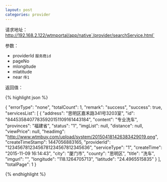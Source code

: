 ```yaml
---
layout: post
categories: provider
---
```

请求地址：http://192.168.2.122/wtmportal/app/native`/provider/searchService.html`

参数：

- providerId `服务商id`
- pageNo
- mlongitude
- mlatitude
- near `传1`


返回值：

{% highlight json %}

{
    "errorType": "none",
    "totalCount": 1,
    "remark": "success",
    "success": true,
    "servicesList": [
        {
            "address": "思明区嘉禾路341号3203室",
            "id": "84453584077835920151109161443184",
            "content": "专业洗车",
            "provinces": "福建省",
            "status": "1",
            "imgList": null,
            "distance": null,
            "viewPrice": null,
            "headimg": "http://www.wtmbuy.com/upload/system/201504181426383429019.png",
            "createTimeStamp": 1447056883165,
            "providerId": "12345678123456781234567812345636",
            "serviceType": "1",
            "createTime": "2015-11-09 16:14:43",
            "city": "厦门市",
            "county": "思明区",
            "title": "洗车",
            "imgurl": "",
            "longitude": "118.1264705713",
            "latitude": "24.4965515835"
        }
    ],
    "totalPage": 1
}

{% endhighlight %}

